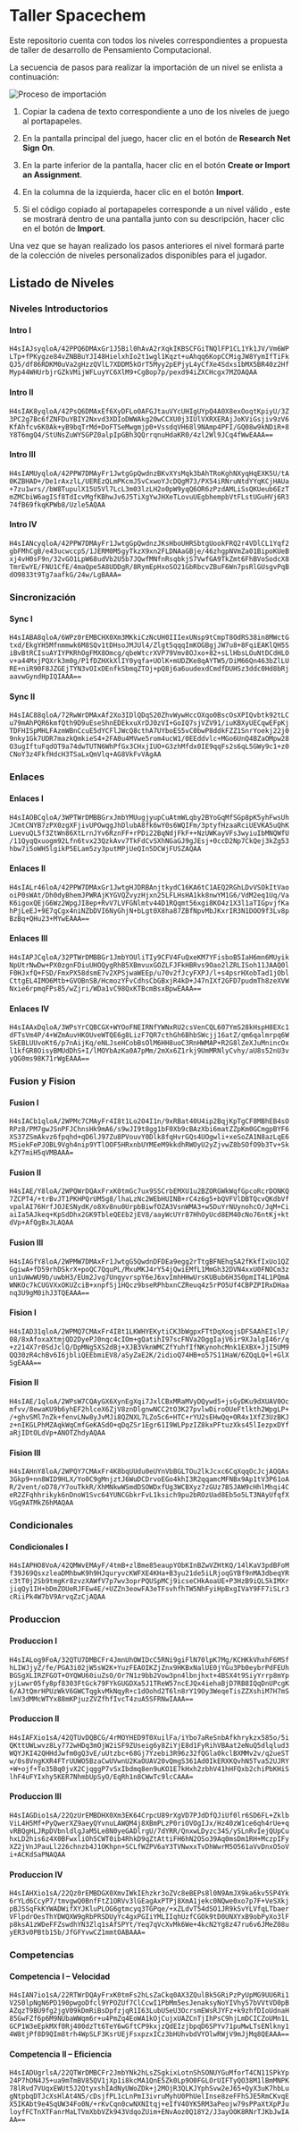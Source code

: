 # Taller Spacechem
Este repositorio cuenta con todos los niveles correspondientes a propuesta de taller de desarrollo de Pensamiento Computacional.

La secuencia de pasos para realizar la importación de un nivel se enlista a continuación:

![Proceso de importación](https://github.com/Rigosencrantz/Taller-Spacechem/blob/master/Importacion%20SC%202.png)

1. Copiar la cadena de texto correspondiente a uno de los niveles de juego al portapapeles.

2.	En la pantalla principal del juego, hacer clic en el botón de **Research Net Sign On**.

3.	En la parte inferior de la pantalla, hacer clic en el botón **Create or Import an Assignment**.

4.	En la columna de la izquierda, hacer clic en el botón **Import**.

5.	Si el código copiado al portapapeles corresponde a un nivel válido , este se mostrará dentro de una pantalla junto con su descripción, hacer clic en el botón de **Import**.

Una vez que se hayan realizado los pasos anteriores el nivel formará parte de la colección de niveles personalizados disponibles para el jugador. 

## Listado de Niveles

### Niveles Introductorios
#### Intro I
`H4sIAJsyqloA/42PPQ6DMAxGr1J5Bil0hAvA2rXqkIKBSCFGiTNQlFP1CL1Yk1JV/Vm6WPLTp+fPKygze84vZNBBuYJI48HielxhIo2t1wgl1Kqzt+uAhqq6KopCCMigJW8YymIfTiFkQJ5/df86RDKM0uVa2gHzzQVlL7XDDM5kOrT5Myy2pEPjyL4yCfXe4Sdxs1bMX5BR40z2HfMyp44WHUrbjrGZkVMijWFLuyYC6XlM9+CgBop7p/pexd94iZXCHcgx7MZOAQAA`

#### Intro II
`H4sIAK8yqloA/42PsQ6DMAxEf6XyDFLo0AFGJtauVYcUHIgUYpQ4A0X8exOoqtKpiyU/3Z3PC2g7Bc6fZNFDuYBIY2Nxvd3XDIoDWWAkg20wCCXU0j3IUlVXRXERAjJoKViGsjiv9zV6KfAhfcv6K0Ak+yB9bqTrMd+DoFTSeMwgmjp0+VssdqVH68l9NAmp4PFI/GQ08w9kNDiR+8Y8T6mgQ4/StUNsZuWYSGPZ0alpIpGBh3QQrrqnuHdaKR0/4zl2Wl9JCq4fWwEAAA==`

#### Intro III
`H4sIAMUyqloA/42PPW7DMAyFr1JwtgGpQwdnzBKvXYsMqk3bAhTRoKghNXyqHqEXK5U/tA0KZBHAD+/De1rAxzlL/UEREzQLmPKcmJ5vCxwoYJcDQgM73/PX54iRNruNtdYYqKCjHAUa+7zu1wrs//bW8TupulX15U5Vl7LcL3m03lzLH2o0pW9yqQ6OR6zPzdAMLiSsQKUeub6EzTmZMCbiW6agISf8TdIcvMgfKBhwJv6J5TiXgYwJHXeTLovuUEgbhempbVtFLstUGuHVj6R374fB69fkqKPWb8/Uzle5AQAA`

#### Intro IV
`H4sIANcyqloA/42PPW7DMAyFr1JwtgGpQwdnzJKsHboUHRSbtgUookFRQ2r4VDlCL1Yqf2gbFMhCgB/e43ucwccpS/1JERM0M5gyTkzX9xn2FLDNAaGBje/46zhgpNVmZa01BipoKUeBxj4vH0sF9n/32vGO1LpW68udVb2U5b7JQwfMNfnRsqbkjS7VwfGA9TkZmt6FhBVoSodcX8TmrEwYE/FNU1CfE/4maQpe5A8UDDgR/8RymEpHxoSO21GbRbcvZBuF6Wn7psRlGUsgvPqBdO9833t9Tg7aafkG/24w/LgBAAA=`

### Sincronización
#### Sync I
`H4sIABA8qloA/6WPz0rEMBCHX0Xm3MKkiCzNcUH0IIIexUNsp9tCmpT8OdRS38in8MWctGtxd/EkgYH5Mfnmmwk6M8SQv1tDHsoJMJUl4/Zlgt5qqqImKOGBgjJW7u8+8FqiEAKlQH5SiBvBtRCIsuAYIYPKRhOgFMX8Omcg/qbeWtcrXVP79Vmv8OJxo+82+sLlHbsLOuNtDCdHLOv+a44MxjPQXrk3m0g/P1fDZHXkXlIY0yqfa+UOlK+mUDZKe8qAYTW5/DiM66Qn463bZlLURE+niR90F8JZGEjTYN3vOIxDEnfkSbmqZTOj+pQ8j6a6uudexdCmdfDUHSz3ddc0Hd8bRjaavwGyndHpIQIAAA==`

#### Sync II
`H4sIAC88qloA/72RwWrDMAxAf2Xo3IDlQDqS20ZhvWywHccOXqo0BscOsXPIQvbtk92tLCu79mAhPQR6kmfQth9D9uEseShnEDEkxuXrDJ0zVI+GoIQ7sjVZV91/iuKBXyUECqwEFpKjTDFHISpMHLFAzmWBnCcuE5dYCFlJWcQ8cthA7UYboES5vC0bwP8ddkFZZ1SnrYoekj22j09nky1Gk7UDR7mazkQmkieS4+2FA0u4MVwe5rom4ucW1/0EEddvlc+MGo6UnQ4BZaOMpw28O3ugIftuFqdOT9a74dwTUTN6WhPfGx3CHxjIUO+G3zhMfdx0IE9qqFs2s6qL5GWy9c1+z0CNoY3z4FkfHdcH3TSaLxQmVlq+AG8VkFvVAgAA`

### Enlaces
#### Enlaces I
`H4sIAOBCqloA/3WPTWrDMBBGrxJmbYMUugjyupCuAtmWLqby2BYoGqMfSGp8pK5yhFwsUhJCmtCNYB7zPX0zgXFjivUPOwqgJhDlubA8fk6wY0s6WQIFm/3ptyfHzaaRciUEVKA5uQhKLuevuQL5f3ZtWn86XtLrnJYv6RznFF+rPDi22BqNdjFkF++NzUWKayVFs3wyiuIbMNQWfU/11QyqQxuogm92Lfn6tvx23QzkAvv7TkFdCvSXhNGaGJ9gJEsj+0ccD2Np7CkQej3kZg53hbw7i5oWH5lgikP5ELam5zy3putMPjUeQIn5DCWjFUSZAQAA`

#### Enlaces II
`H4sIALr46loA/42PPW7DMAxGr1JwtgHJDRBAnjtkydC16KA6tC1AEQ2RGhLDvVSOkItVaooiP0sWAt/Dh0dyBhemJPWRAjKYGVQZvyzHjxn25LFLHsHA1kk8nwYM1G6/VdM2eq1Uq/VaK6igoxQEjG6Wz2WpgJI8ep+RvV7LVFGNlmtv44D1RQqmt56xgi8KO4z1X3l1aTIGpvjfKahPjLeEJ+9E7qCgx4niNZbDVI6NyGhjN+bLgt0X8ha87ZBfNpvMbJKxrIR3N1DOO9f3Lv8pBzBq+QHu23+MYwEAAA==`

#### Enlaces III
`H4sIAPJCqloA/32PTWrDMBBGr1JmbYOUliTIy9CFV4FuQxeKM7YFisboB5IaH6mn6MUyikNpUtrNwDw+PX0zgnFDiuUHOQygRhB5XBmvuxGOZLFJFkHBRvs9Oao2lZRLISoh11JAAQ0lF0HJxfQ+FSD/FmxPX58dsmE7v2XPSjwaWEEp/u70v2fJcyFXPJ/l+s4psrHXobTad1jOblCttgEL4IMO6Mtb+GVOBnSB/HcmozYFvCdhsCbGBxjR4kD+J47nIXf2GFD7pudmTh8zeXVWNxie6rpmqFPs85/wZjri/WDa1vC98QxKTBcmBsxBpwEAAA==`

#### Enlaces IV
`H4sIAAxDqloA/3WPsYrCQBCGX+WYOoFNEIRNfYWNxRU2csVenCQL607YmS28kHspH8EXc1dFTsVm4P/4+WZmAuvHKOUveWTQE6g8LizF7QR7cthGh6BhbSWcjj16atZ/qm6qalmrpq6WSkEBLUUvoKt6/p7nAijKq/eNLJseHCobBsOlM6HH8uoC3RnHWMAP+R2G8lZeXJuMnincOxl1kfGR8OisyBMUdDhS+I/lMOYbAzKa0A7pMm/2mXx6Z1rkj9UmMRNlyCvhy/aU8s52nU3vyQG0ms98K71rWgEAAA==`

### Fusion y Fision
#### Fusion I
`H4sIACb1qloA/2WPMc7CMAyFr4I8t1Lo2O4I1n/9xRBat40U4ip2BqjKpTgCF8MBhEB4sORPz8/PM7gwJSnPFJChnsHk9mA6/s9wJI9t8gg1bF0Xb9cBAzXbi6matZZpKm0GCmgpBYF6XS37ZSmAkvz6fpqhd+qD6lJ97Zu8PVouvY0Dlk8fqHvrGQs4UOgwli+xeSoZA1N8azLqE6MSiekFePJOBL9Vgh4nip9YTlOOF5HRxnbUYMEeM9kkdhRWOyU2yZjvwZ8bSOfO9b3Tv+SkkZY7miH5qVMBAAA=`

#### Fusion II
`H4sIAE/Y8loA/2WPQWrDQAxFrxK0tmGc7ux9SSCrbEMXU1u2BZORGWkWqfGpcoRcrDONKQ7ZCPT4/+trBvJT1PKHPQrUM5g8/lhaLzNc2WEbHUINB+rC4z6g5+bQVFVlDBTQcvQKdbVfvpalAI76HrfJOJESNydK/o8Xv8nu0UrpbBiwfOZA3VsnWMA3+w5DuYrNUynohcO/JqM+CiaiIa5AJkeq+KpSdDhx2GK9TbleQEEb2jEV8/aayWcUYr87HhOyUcd8EM40cNo76ntKj+ktdVp+AfQgBxJLAQAA`

#### Fusion III
`H4sIAGfY8loA/2WPMW7DMAxFr1JwtgG5QwdnDFDEa9egg2rTtgBFNEhqSA2fKkfIxUo1QZGgiwA+fD59rhDSkrX+poQC7QquPL/MxuMKJ4rY54jQwiEMfL1MmGh32DVN4xxU0FNOCm3zun1uWwWU9b/uwbH3/EUm2Jvg7UngyvrspY6eJ6xvImhHHwUrsKUBub6H3S0pmIT4L1PQmAWNKOc7kCUGVXxOKUZciB+xnpfSj1HQcz9bseRPhbxnCZReuq4z5rPO5Uf4CBPZPIRxDHaanq3U9gM0ihJ3TQEAAA==`

#### Fision I
`H4sIAD31qloA/2WPMQ7CMAxFr4I8t1LKWHYEKytiCK3bWgpxFTtDqXoqjsDFSAAhEIslP/08/8xAfoxaXtmjQD2DyePJ0nqc4cIOm+gQatihI97scFNVa2OggIajV6ir9XJalgI46r/q+z214X7r0SdJclQ/DpMNg5XS2dBj+XJB3VknWMCZfYuhfIfNKynohcMnk1EXBX+JjI5UM9QQ30zR4chBv6I6jbliQEEbmiEV8/aSyZaE2K/2idioQ74HB+o57S11HaW/6ZQqLQ+l+GlXSgEAAA==`

#### Fision II
`H4sIAE/1qloA/2WPsW7CQAyGX6XynEgXqi7JxlCBxMRaMVyDQywd5+jsGyDKu9dXUAV0Ocmfvv/8ewaKU9b6yhEF2hlceX6ZjV8znDlgnwNCC2tO3K27pvlwDiroOUeFtlkth2WpgLP+/+ghvSMl7nZk+fenvLNw8yJvMJi8QZNXL7LZo5c6+HTC+rYU2sEHwQq+OR4x1XfZ3UzBKJz+nIKGLPhMZAqkWqCmfGeKASdO+qDqZSr1Egr61I9WLPpzIZ8kxPFtuzXks45lIezpxDYfaRjIDtOLdVp+ANOTZhdyAQAA`

#### Fision III
`H4sIAHnY8loA/2WPQY7CMAxFr4K8bqUUdu0eUYnVbBGLTOu2lkJcxc6CqXqqOcJcjAQQAs3Gkp9+nn8WID9HLX/Yo0C9gMnjztJ6WuDCDrvoEGo4khI3R2qqamcMFNBx9Ap1tV3P61oAR/2vent/oD78/Y7ouTkkR/XhMNkwWSmdDSOWDxfUg3WCBXyz7zGUz7B5JAW9cHhlMhqi4CeR2ZFqhhrikyk6nDnoW1Svc64YUNCGbkrFvL1ksich9pu2bROzUad8Eb5o5LT3NAyUfqfXVGq9ATMkZ6hMAQAA`

### Condicionales
#### Condicionales I
`H4sIAPHO8VoA/42QMWvEMAyF/4tmB+zlBme85eaupYObKInBZwVZHtKQ/14lKaV3pdBFoMf39J69QsxzleaDMhbwK9h9HJquryvcKWFXE4KHa+B3yu21de5iLRjoqGYBf9nMA3dbeqYRc3tT0j2Sb9tmgKr8zvzXAWfV7p7wv3oprPQUSpMCj9icseCHkAoaUE+P3HzB9iQL5kIMXrjiqQy1IH+bDmZOUeRJFEw4E/+UZZn3eowFA3eTFsvhfhTW5NhFyiHpBxgIVaY9FF7iSLr3cRiiPk4W7bV9ArvqZzCjAQAA`

### Produccion
#### Produccion I
`H4sIALog9FoA/32QTU7DMBCFr4JmnUhOWIDcC5RNi9giFlN70lpK7Mg/KCHKkVhxhF6MSfhLIWJjyZ/fe/PGA3i02jW5sW2K+YuzFEAOIKZjZnx9HKBxNalUE0jYGu3Pb0eybrPdFEUhBGSgXLIRZFGOT+OYQWU60iuZsO/Or7N1z9bb2Vow3pn4lbnjhxt+4BSX4t9SiyYrrp8mYpyjLwwr05fy8pf8303FtGck79FYkGUGDXa5J1TReW57ncEJQx4iehaBjD7RB8IQqDnUPcgK6/AJtQmrHPUzWkV6GWCTqgkvMkNqyR+c1dOohd2T6ln8rY19Oy3WeqeTisZZXshiM7H7mSlmV3dMMcWTYx88mKPjuzZVZfhfIvcT4zuA5SFRNwIAAA==`

#### Produccion II
`H4sIAFXio1sA/42QTUvDQBCG/4rMOYHED9T0XuilFa/iYbo7aReSnbAfkhrykzx585o/5iQKttUWLwvz8Ly772wHDq3mOjW2iSF9ZUseig6y8ZiYjE8d1FyRihVBAat2eNuQ5dlqlud3WQYJKI42QHHdJwfm0gQ3vE/uUtzbc+68Gj7Yzebi3R96z32fQGla0kclBXMMv2v/q2ueSTw/0s8VngKXR4FTrUUWO5BzaCwUVwnU2KaOUAV20vQmgS361Ad0IkERXKQvhN5Tva52UJRY+W+ojf+To35Bq0jvX2CjqggP7vSxIbdmq8en9uKO1E7kHxh2zbhV41hHFQxb2chiPbKHiSlhF4uFYIxhy5KER7NhmbUpSyO/EqRh1n8CWwTc9lcCAAA=`

#### Produccion III
`H4sIAGDio1sA/22QzUrEMBDHX0Xm3EK64CrpcU89rXgVD7PJdDfQJiUf0lr6SD6FL+ZklbViL4H5Mf+PyQwerXZ9aeyQYvnuLAWQM4j8XBmPLzP0riOVOgIJx/Hz40zW1ce6qh4rUe+qvRBQgHLJRpDVbnldlgJaM5Le8N0yeGADlrgU/7dYRR/QnxwLDyzc34S/ySLnRvIejQUpCuhxLD2his6z4X0BFwxliOh5CWT0ib4RhkD9qZtAttiFH6hN2OSo39Aq0msDm1RH+MczpIFyXZ2jVnJPauLl226chnzb4J1OKhpn+SCLfWZPV6aY3TVNwxxTvDhWwrM5O561aVvDnxO5oVi+ACKdSaPNAQAA`

#### Produccion IV
`H4sIAHXio1sA/22Qz0rEMBDGX0XmvIWkIEhzkr3oZVc8eBEPs8l0N9AmJX9ka6kv5SP4Yk6rYLd6CcyP7/tmvgwQ0BnfFtZ1ORVv3lGEagAxPTPj8XmA1jekc0NQwe0xo7p7F+VeSXkjpBJSSqFkKYWADWifXYJKluPLOG6gtmcyq3TGPqe/+xZLdvT54dSO1JR9kSvYLVfqLTbaerVFlpdrOesThYDWQXW9gRbPRSDUyYc4gxPGIiYMLIIqhUzfCGOk9tD0UNXYxB9obPyXo3lFp8ksA1zWDeFFZswdhYN3Zlq1sAfSPYt/Yeq7qVcXvMk6We+4kcN2Yg8z47ru6v6JMeZ08uyER3v0PBtb15b/JfGFYvwCZ1mmtOABAAA=`

### Competencias
#### Competencia I – Velocidad
`H4sIAN7io1sA/22RTWrDQAyFrxK0tmFs2hLsZaCkq0AX3ZQulBk5GRiPzPyUpMG9UU6Ri1V2S0lpNgN6PD190pwgoDfcl9YPOZUf7ClCcwI1PbMm5esJenaksyNoYIVhy57bVVtVD0pBAZqzT9BU9fg2jgV09kDmRiBsDpfzjqR1I63LubUSeU3OcrsmEWsRJYFz+k9zhfDIoUdnaH85GwFZf6p6M9NUbaWWqm6r+u4PmZq4EoWA1kOjCujxUAZCnTjIhPsC9hjLmDCICZoUMn1LGCP1W3eEpkMXf0Rj400dzTt6TeY6wGftCP9kxjzQdEIzjbpqD6SPYv71puMwLTsENlkny14W8tjPf8D9QIm8trh4WpSLF3KsrUEjFsxpzxICz3bHUhvbdVYOlwRWjV9mJjMq8QEAAA==`

#### Competencia II – Eficiencia
`H4sIADUgrlsA/22QTWrDMBCFr2JmbYNk2hLsZSgkixLotnShSONUYGuMforT4CN11SPkYp24P7hON4J5+ua9mTmBV85QV1jXp1i8kcMA1QnE5Zk0Lp9O0FGLOrUIFTyQO38M1lBmMNPK78lRvd7VUqxEWUt5J2QtyxshIAdNyUWoZDk+j2MOjR3QLKJYphSvw2eJ65+QyX3uK7hbLugNtpbqDTJcXsHlAt4N5/cDsjfPL1cLnPmI3ivruMyhU0PhUelInse8zeFFhSJE5RmCKvqEX5IKAbt9e4SqUW34Fo0N/+rKvCqn0cwNXNItqj+eIfV4OYK5RM3aPeojw79sPPaXtXpPJuloyfFCTnXTFanrMaLTVmXbbVZk943VdqoZUim+ENvAoz0Q18Y2/J3ayOOK8RNrTJKbJwIAAA==`
